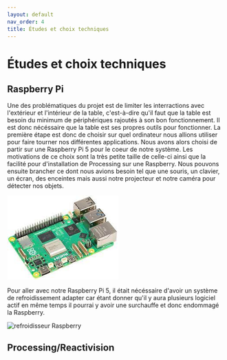 ```yaml
---
layout: default
nav_order: 4
title: Études et choix techniques
---
```


# Études et choix techniques

## Raspberry Pi

Une des problématiques du projet est de limiter les interractions avec l'extérieur et l'intérieur de la table, c'est-à-dire qu'il faut que la table est besoin du minimum de périphériques rajoutés à son bon fonctionnement. Il est donc nécéssaire que la table est ses propres outils pour fonctionner. La première étape est donc de choisir sur quel ordinateur nous allions utiliser pour faire tourner nos différentes applications. Nous avons alors choisi de partir sur une Raspberry Pi 5 pour le coeur de notre système. Les motivations de ce choix sont la très petite taille de celle-ci ainsi que la facilité pour d'installation de Processing sur une Raspberry. Nous pouvons ensuite brancher ce dont nous avions besoin tel que une souris, un clavier, un écran, des enceintes mais aussi notre projecteur et notre caméra pour détecter nos objets.

![Rasberry Pi 5](images/Raspberry.jpg)

Pour aller avec notre Raspberry Pi 5, il était nécéssaire d'avoir un système de refroidissement adapter car étant donner qu'il y aura plusieurs logiciel actif en même temps il pourrai y avoir une surchauffe et donc endommagé la Raspberry.

![refroidisseur Raspberry](images/refroidisseur_raspberry)

## Processing/Reactivision

